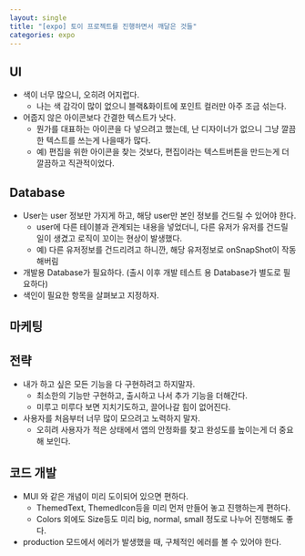 ```yaml
---
layout: single
title: "[expo] 토이 프로젝트를 진행하면서 깨달은 것들"
categories: expo
---
```


## UI
- 색이 너무 많으니, 오히려 어지럽다.
    - 나는 색 감각이 많이 없으니 블랙&화이트에 포인트 컬러만 아주 조금 섞는다.
- 어줍지 않은 아이콘보다 간결한 텍스트가 낫다.
    - 뭔가를 대표하는 아이콘을 다 넣으려고 했는데, 난 디자이너가 없으니 그냥 깔끔한 텍스트를 쓰는게 나을때가 많다.
    - 예) 편집을 위한 아이콘을 찾는 것보다, 편집이라는 텍스트버튼을 만드는게 더 깔끔하고 직관적이었다.

## Database
- User는 user 정보만 가지게 하고, 해당 user만 본인 정보를 건드릴 수 있어야 한다.
    - user에 다른 테이블과 관계되는 내용을 넣었더니, 다른 유저가 유저를 건드릴 일이 생겼고 로직이 꼬이는 현상이 발생했다.
    - 예) 다른 유저정보를 건드리려고 하니깐, 해당 유저정보로 onSnapShot이 작동해버림
- 개발용 Database가 필요하다. (출시 이후 개발 테스트 용 Database가 별도로 필요하다)
- 색인이 필요한 항목을 살펴보고 지정하자.

## 마케팅

## 전략
- 내가 하고 싶은 모든 기능을 다 구현하려고 하지말자.
    - 최소한의 기능만 구현하고, 출시하고 나서 추가 기능을 더해간다.
    - 미루고 미루다 보면 지치기도하고, 끌어나갈 힘이 없어진다.
- 사용자를 처음부터 너무 많이 모으려고 노력하지 말자.
    - 오히려 사용자가 적은 상태에서 앱의 안정화를 찾고 완성도를 높이는게 더 중요해 보인다.

## 코드 개발
- MUI 와 같은 개념이 미리 도이되어 있으면 편하다.
    - ThemedText, ThemedIcon등을 미리 먼저 만들어 놓고 진행하는게 편하다.
    - Colors 외에도 Size등도 미리 big, normal, small 정도로 나누어 진행해도 좋다.
- production 모드에서 에러가 발생했을 때, 구체적인 에러를 볼 수 있어야 한다.